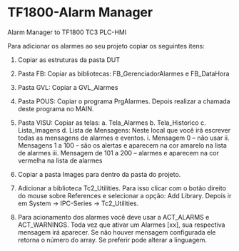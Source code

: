 # TF1800-Alarm Manager
 Alarm Manager to TF1800 TC3 PLC-HMI

Para adicionar os alarmes ao seu projeto copiar os seguintes itens:

1)	Copiar as estruturas da pasta DUT
2)	Pasta FB: Copiar as bibliotecas: FB_GerenciadorAlarmes e FB_DataHora
3)	Pasta GVL: Copiar a GVL_Alarmes
4)	Pasta POUS: Copiar o programa PrgAlarmes. Depois realizar a chamada deste programa no MAIN.
5)	Pasta VISU: Copiar as telas:
  a.	Tela_Alarmes
  b.	Tela_Historico
  c.	Lista_Imagens
  d.	Lista de Mensagens: Neste local que você irá escrever todas as mensagens de alarmes e eventos. 
    i.	Mensagem 0 – não usar
    ii.	Mensagens 1 a 100 – são os alertas e aparecem na cor amarelo na lista de alarmes
    iii.	Mensagem de 101 a 200 – alarmes e aparecem na cor vermelha na lista de alarmes

6)	Copiar a pasta Images para dentro da pasta do projeto.
7)	Adicionar a biblioteca Tc2_Utilities. Para isso clicar com o botão direito do mouse sobre References e selecionar a opção: Add Library. Depois ir em System -> IPC-Series -> Tc2_Utilities.
8) Para acionamento dos alarmes você deve usar a ACT_ALARMS e ACT_WARNINGS. Toda vez que ativar um Alarmes [xx], sua respectiva mensagem irá aparecer. Se não houver mensagem configurada ele retorna o número do array.
Se preferir pode alterar a linguagem.

 
